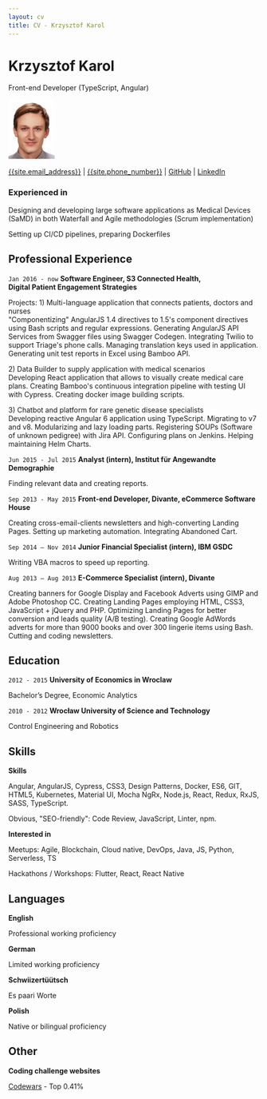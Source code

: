 ```yaml
---
layout: cv
title: CV - Krzysztof Karol
---
```

# Krzysztof Karol
Front-end Developer (TypeScript, Angular)

![Profile picture](./krzysztof-karol.png)

<div id="webaddress">
<a href="mailto:{{site.email_address}}">{{site.email_address}}</a>
| <a href="tel:{{site.phone_number}}">{{site.phone_number}}</a>
| <a href="https://github.com/KrzysztofKarol">GitHub</a>
| <a href="https://www.linkedin.com/in/KrzysztofKarol/">LinkedIn</a>
</div>


### Experienced in

Designing and developing large software applications as Medical Devices (SaMD) in both Waterfall and Agile methodologies (Scrum implementation)

Setting up CI/CD pipelines, preparing Dockerfiles


## Professional Experience
`Jan 2016 - now`
__Software Engineer, S3 Connected Health,  
Digital Patient Engagement Strategies__

Projects: 1) Multi-language application that connects patients, doctors and nurses  
"Componentizing" AngularJS 1.4 directives to 1.5's component directives using Bash scripts and regular expressions. Generating AngularJS API Services from Swagger files using Swagger Codegen. Integrating Twilio to support Triage's phone calls. Managing translation keys used in application. Generating unit test reports in Excel using Bamboo API.

2\) Data Builder to supply application with medical scenarios  
Developing React application that allows to visually create medical care plans. Creating Bamboo's continuous integration pipeline with testing UI with Cypress. Creating docker image building scripts.

3\) Chatbot and platform for rare genetic disease specialists  
Developing reactive Angular 6 application using TypeScript. Migrating to v7 and v8. Modularizing and lazy loading parts. Registering SOUPs (Software of unknown pedigree) with Jira API. Configuring plans on Jenkins. Helping maintaining Helm Charts.


`Jun 2015 - Jul 2015`
__Analyst (intern), Institut für Angewandte Demographie__

Finding relevant data and creating reports.


`Sep 2013 - May 2015`
__Front-end Developer, Divante, eCommerce Software House__

Creating cross-email-clients newsletters and high-converting Landing Pages. Setting up marketing automation. Integrating Abandoned Cart.


`Sep 2014 – Nov 2014`
__Junior Financial Specialist (intern), IBM GSDC__

Writing VBA macros to speed up reporting.


`Aug 2013 – Aug 2013`
__E-Commerce Specialist (intern), Divante__

Creating banners for Google Display and Facebook Adverts using GIMP and Adobe Photoshop CC. Creating Landing Pages employing HTML, CSS3, JavaScript + jQuery and PHP. Optimizing Landing Pages for better conversion and leads quality (A/B testing). Creating Google AdWords adverts for more than 9000 books and over 300 lingerie items using Bash. Cutting and coding newsletters.


## Education

`2012 - 2015`
__University of Economics in Wroclaw__

Bachelor’s Degree, Economic Analytics


`2010 - 2012`
__Wrocław University of Science and Technology__

Control Engineering and Robotics


## Skills
<!-- ### Sort:
``.split(", ").sort((w1, w2) => w1.toLowerCase() > w2.toLowerCase() ? 1 : -1).join(", ")
-->

__Skills__

Angular, AngularJS, Cypress, CSS3, Design Patterns, Docker, ES6, GIT, HTML5, Kubernetes, Material UI, Mocha NgRx, Node.js, React, Redux, RxJS, SASS, TypeScript.

Obvious, "SEO-friendly": Code Review, JavaScript, Linter, npm.

__Interested in__

Meetups: Agile, Blockchain, Cloud native, DevOps, Java, JS, Python, Serverless, TS

Hackathons / Workshops: Flutter, React, React Native


## Languages
<!-- ### Based on: https://en.wikipedia.org/wiki/ILR_scale#ILR_scale -->

__English__

Professional working proficiency

__German__

Limited working proficiency

__Schwiizertüütsch__

Es paari Worte

__Polish__

Native or bilingual proficiency


## Other

__Coding challenge websites__

[Codewars](https://www.codewars.com/users/KrzysztofKarol) - Top 0.41%


<!-- ### Footer

Thanks to Eliseo Papa for template: https://github.com/elipapa/markdown-cv -->
